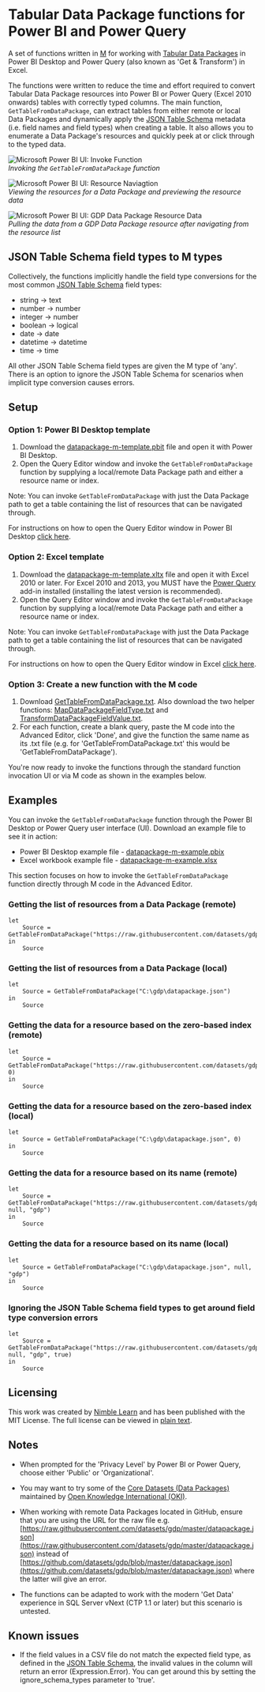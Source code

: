 # Tabular Data Package functions for Power BI and Power Query

A set of functions written in [M](https://msdn.microsoft.com/en-us/library/mt211003.aspx?f=255&MSPPError=-2147217396) for working with [Tabular Data Packages](http://specs.frictionlessdata.io/tabular-data-package/) in Power BI Desktop and Power Query (also known as 'Get & Transform') in Excel.

The functions were written to reduce the time and effort required to convert Tabular Data Package resources into Power BI or Power Query (Excel 2010 onwards) tables with correctly typed columns. The main function, `GetTableFromDataPackage`, can extract tables from either remote or local Data Packages and dynamically apply the [JSON Table Schema](http://specs.frictionlessdata.io/json-table-schema/) metadata (i.e. field names and field types) when creating a table. It also allows you to enumerate a Data Package's resources and quickly peek at or click through to the typed data.

![Microsoft Power BI UI: Invoke Function](./images/datapackage-m-power-bi-ui-invoke-function.PNG)  
*Invoking the `GetTableFromDataPackage` function*

![Microsoft Power BI UI: Resource Naviagtion](./images/datapackage-m-power-bi-ui-resource-navigation.PNG)  
*Viewing the resources for a Data Package and previewing the resource data*  

![Microsoft Power BI UI: GDP Data Package Resource Data](./images/datapackage-m-power-bi-ui-gdp-data.PNG)  
*Pulling the data from a GDP Data Package resource after navigating from the resource list*

## JSON Table Schema field types to M types

Collectively, the functions implicitly handle the field type conversions for the most common [JSON Table Schema](http://specs.frictionlessdata.io/json-table-schema/) field types:
* string -> text
* number -> number
* integer -> number
* boolean -> logical
* date -> date
* datetime -> datetime
* time -> time

All other JSON Table Schema field types are given the M type of 'any'. There is an option to ignore the JSON Table Schema for scenarios when implicit type conversion causes errors.

## Setup

### Option 1: Power BI Desktop template

1. Download the [datapackage-m-template.pbit](./templates/datapackage-m-template.pbit) file and open it with Power BI Desktop.
2. Open the Query Editor window and invoke the `GetTableFromDataPackage` function by supplying a local/remote Data Package path and either a resource name or index. 

Note: You can invoke `GetTableFromDataPackage` with just the Data Package path to get a table containing the list of resources that can be navigated through.

For instructions on how to open the Query Editor window in Power BI Desktop [click here](https://powerbi.microsoft.com/en-us/documentation/powerbi-desktop-query-overview/).

### Option 2: Excel template

1. Download the [datapackage-m-template.xltx](./templates/datapackage-m-template.xltx) file and open it with Excel 2010 or later. For Excel 2010 and 2013, you MUST have the [Power Query](https://www.microsoft.com/en-gb/download/details.aspx?id=39379) add-in installed (installing the latest version is recommended).
2. Open the Query Editor window and invoke the `GetTableFromDataPackage` function by supplying a local/remote Data Package path and either a resource name or index.

Note: You can invoke `GetTableFromDataPackage` with just the Data Package path to get a table containing the list of resources that can be navigated through.

For instructions on how to open the Query Editor window in Excel [click here](https://support.office.com/en-gb/article/Introduction-to-the-Query-Editor-Power-Query-1d6cdb63-bf70-4ae8-a7d5-6ae9547004d9).

### Option 3: Create a new function with the M code

1. Download [GetTableFromDataPackage.txt](./functions/GetTableFromDataPackage.txt). Also download the two helper functions: [MapDataPackageFieldType.txt](./functions/MapDataPackageFieldType.txt) and [TransformDataPackageFieldValue.txt](./functions/TransformDataPackageFieldValue.txt).
2. For each function, create a blank query, paste the M code into the Advanced Editor, click 'Done', and give the function the same name as its .txt file (e.g. for 'GetTableFromDataPackage.txt' this would be 'GetTableFromDataPackage').
 
You're now ready to invoke the functions through the standard function invocation UI or via M code as shown in the examples below.


## Examples

You can invoke the `GetTableFromDataPackage` function through the Power BI Desktop or Power Query user interface (UI). Download an example file to see it in action:
* Power BI Desktop example file - [datapackage-m-example.pbix](./examples/datapackage-m-example.pbix)
* Excel workbook example file - [datapackage-m-example.xlsx](./examples/datapackage-m-example.xlsx)

This section focuses on how to invoke the `GetTableFromDataPackage` function directly through M code in the Advanced Editor.

### Getting the list of resources from a Data Package (remote)

```text
let
    Source = GetTableFromDataPackage("https://raw.githubusercontent.com/datasets/gdp/master/datapackage.json")
in
    Source
```

### Getting the list of resources from a Data Package (local)

```text
let
    Source = GetTableFromDataPackage("C:\gdp\datapackage.json")
in
    Source
```

### Getting the data for a resource based on the zero-based index (remote)

```text
let
    Source = GetTableFromDataPackage("https://raw.githubusercontent.com/datasets/gdp/master/datapackage.json", 0)
in
    Source
```

### Getting the data for a resource based on the zero-based index (local)

```text
let
    Source = GetTableFromDataPackage("C:\gdp\datapackage.json", 0)
in
    Source
```

### Getting the data for a resource based on its name (remote)

```text
let
    Source = GetTableFromDataPackage("https://raw.githubusercontent.com/datasets/gdp/master/datapackage.json", null, "gdp")
in
    Source
```

### Getting the data for a resource based on its name (local)

```text
let
    Source = GetTableFromDataPackage("C:\gdp\datapackage.json", null, "gdp")
in
    Source
```

### Ignoring the JSON Table Schema field types to get around field type conversion errors

```text
let
    Source = GetTableFromDataPackage("https://raw.githubusercontent.com/datasets/gdp/master/datapackage.json", null, "gdp", true)
in
    Source
```

## Licensing

This work was created by [Nimble Learn](http://www.nimblelearn.com) and has been published with the MIT License. The full license can be viewed in [plain text](./LICENSE.txt).

## Notes

* When prompted for the 'Privacy Level' by Power BI or Power Query, choose either 'Public' or 'Organizational'.

* You may want to try some of the [Core Datasets (Data Packages)](https://github.com/datasets) maintained by [Open Knowledge International (OKI)](http://www.okfn.org).

* When working with remote Data Packages located in GitHub, ensure that you are using the URL for the raw file e.g. [https://raw.githubusercontent.com/datasets/gdp/master/datapackage.json](https://raw.githubusercontent.com/datasets/gdp/master/datapackage.json) instead of [https://github.com/datasets/gdp/blob/master/datapackage.json](https://github.com/datasets/gdp/blob/master/datapackage.json) where the latter will give an error.

* The functions can be adapted to work with the modern 'Get Data' experience in SQL Server vNext (CTP 1.1 or later) but this scenario is untested.

## Known issues

* If the field values in a CSV file do not match the expected field type, as defined in the [JSON Table Schema](http://specs.frictionlessdata.io/json-table-schema/), the invalid values in the column will return an error (Expression.Error). You can get around this by setting the ignore_schema_types parameter to 'true'.